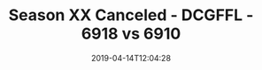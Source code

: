 ---
title: Season XX Canceled - DCGFFL - 6918 vs 6910
teams_score:
- team: 6918
  score:
- team: 6910
  score: 12
mvp: Dameron Rendell (Graphite), Kori Saunders (Baby Blue)
game-ball: ''
season: 16
week: 7
date: '2019-04-14T12:04:28'
pageid: season-xviii-week-7-april-14-6918-vs-6910
---